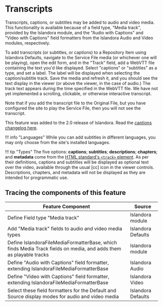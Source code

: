 # Transcripts

Transcripts, captions, or subtitles may be added to audio and video media.
This functionality is available because of a field type, "Media track", 
provided by the Islandora module, and the "Audio with Captions" and "Video 
with Captions" field formatters from the Islandora Audio and Video modules, 
respectively. 

To add transcripts (or subtitles, or captions) to a Repository Item 
using Islandora Defaults, navigate to the Service File media (or whichever one
will be playing), open the edit form, and in the "Track" field, add a WebVTT file 
containing the text you'd like displayed. Select "captions" or "subtitles" 
as a type, and set a label. The label will be displayed when selecting the 
caption/subtitle track. Save the media and refresh it, and you should see the text
display in the viewer (or above the viewer, in the case of audio.) The track text 
appears during the time specified in the WebVTT file. We have not yet implemented
a scrolling, clickable, or otherwise interactive transcript. 

Note that if you add the transcript file to the Original File, but you have configured
the site to play the Service File, then you will not see the transcript.

This feature was added to the 2.0 release of Islandora. Read the [captions changelog here](https://github.com/Islandora/documentation/blob/main/docs/release_notes/8.x-2.0.md#adding-captions).

!!! info "Languages"
    While you can add subtitles in different languages, you may only choose from
    the site's installed languages.

!!! tip "Types"
    The five options: **captions**; **subtitles**; **descriptions**; **chapters**; and **metadata** come from
    the [HTML standard's `<track>` element](https://html.spec.whatwg.org/multipage/media.html#the-track-element). 
    As per their definitions, captions and subtitles will be displayed as optional text over the video,
    available through the usual [cc] icon in the viewer controls. Descriptions, chapters, and metadata
    will not be displayed as they are intended for programmatic use.


## Tracing the components of this feature

| Feature Component | Source |
|---|---|
| Define Field type "Media track" | Islandora module |
| Add "Media track" fields to audio and video media types | Islandora Defaults |
| Define IslandoraFileMediaFormatterBase, which finds Media Track fields on media, and adds them as playable tracks | Islandora module | 
| Define "Audio with Captions" field formatter, extending IslandoraFileMediaFormatterBase | Islandora Audio |
| Define "Video with Captions" field formatter, extending IslandoraFileMediaFormatterBase | Islandora Video |
| Select these field formatters for the Default and Source display modes for audio and video media | Islandora Defaults |

